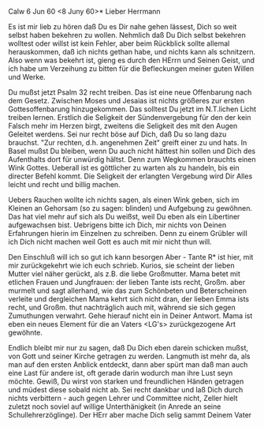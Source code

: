  Calw 6 Jun 60
 <8 Juny 60>*
Lieber Herrmann

Es ist mir lieb zu hören daß Du es Dir nahe gehen lässest, Dich so weit selbst haben bekehren zu wollen. Nehmlich daß Du Dich selbst bekehren wolltest oder willst ist kein Fehler, aber beim Rückblick sollte allemal herauskommen, daß ich nichts gethan habe, und nichts kann als schnitzern. Also wenn was bekehrt ist, gieng es durch den HErrn und Seinen Geist, und ich habe um Verzeihung zu bitten für die Befleckungen meiner guten Willen und Werke.

Du mußst jetzt Psalm 32 recht treiben. Das ist eine neue Offenbarung nach dem Gesetz. Zwischen Moses und Jesaias ist nichts größeres zur ersten Gottesoffenbarung hinzugekommen. Das solltest Du jetzt im N.T.lichen Licht treiben lernen. Erstlich die Seligkeit der Sündenvergebung für den der kein Falsch mehr im Herzen birgt, zweitens die Seligkeit des mit den Augen Geleitet werdens. Sei nur recht böse auf Dich, daß Du so lang dazu brauchst. "Zur rechten, d.h. angenehmen Zeit" greift einer zu und hats. 
In Basel mußst Du bleiben, wenn Du auch nicht hättest hin sollen und Dich des Aufenthalts dort für unwürdig hältst. Denn zum Wegkommen brauchts einen Wink Gottes. Ueberall ist es göttlicher zu warten als zu handeln, bis ein directer Befehl kommt. Die Seligkeit der erlangten Vergebung wird Dir Alles leicht und recht und billig machen.

Uebers Rauchen wollte ich nichts sagen, als einen Wink geben, sich im Kleinen an Gehorsam (so zu sagen: blinden) und Aufgebung zu gewöhnen. Das hat viel mehr auf sich als Du weißst, weil Du eben als ein Libertiner aufgewachsen bist. Uebrigens bitte ich Dich, mir nichts von Deinen Erfahrungen hierin im Einzelnen zu schreiben. Denn zu einem Grübler will ich Dich nicht machen weil Gott es auch mit mir nicht thun will.

Den Einschluß will ich so gut ich kann besorgen Aber - Tante R<einiger>* ist hier, mit mir zurückgekehrt wie ich euch schrieb. Kurios, sie scheint der lieben Mutter viel näher gerückt, als z.B. die liebe Großmutter. Mama betet mit etlichen Frauen und Jungfrauen: der lieben Tante ists recht, Großm. aber murmelt und sagt allerhand, wie das zum Schönbeten und Beterscheinen verleite und dergleichen Mama kehrt sich nicht dran, der lieben Emma ists recht, und Großm. thut nachträglich auch mit, während sie sich gegen Zumuthungen verwahrt. Gehe hierauf nicht ein in Deiner Antwort. Mama ist eben ein neues Element für die an Vaters <LG's> zurückgezogene Art gewöhnte.

Endlich bleibt mir nur zu sagen, daß Du Dich eben darein schicken mußst, von Gott und seiner Kirche getragen zu werden. Langmuth ist mehr da, als man auf den ersten Anblick entdeckt, dann aber spürt man daß man auch eine Last für andere ist, oft gerade darin wodurch man ihre Lust seyn möchte. Gewiß, Du wirst von starken und freundlichen Händen getragen und müdest diese sobald nicht ab. Sei recht dankbar und laß Dich durch nichts verbittern - auch gegen Lehrer und Committee nicht, Zeller hielt zuletzt noch soviel auf willige Unterthänigkeit (in Anrede an seine Schullehrerzöglinge). Der HErr aber mache Dich selig sammt Deinem
 Vater
